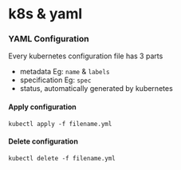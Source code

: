 # k8s & yaml

### YAML Configuration

Every kubernetes configuration file has 3 parts

* metadata Eg: `name` & `labels`
* specification Eg: `spec`
* status, automatically generated by kubernetes

#### Apply configuration

```
kubectl apply -f filename.yml
```

#### Delete configuration

```
kubectl delete -f filename.yml
```
